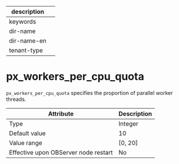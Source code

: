 | description ||
|---|---|
| keywords ||
| dir-name ||
| dir-name-en ||
| tenant-type ||

# px_workers_per_cpu_quota


`px_workers_per_cpu_quota` specifies the proportion of parallel worker threads.


| **Attribute** | **Description** |
|------------------|-----------|
| Type | Integer |
| Default value | 10 |
| Value range | \[0, 20\] |
| Effective upon OBServer node restart | No |


